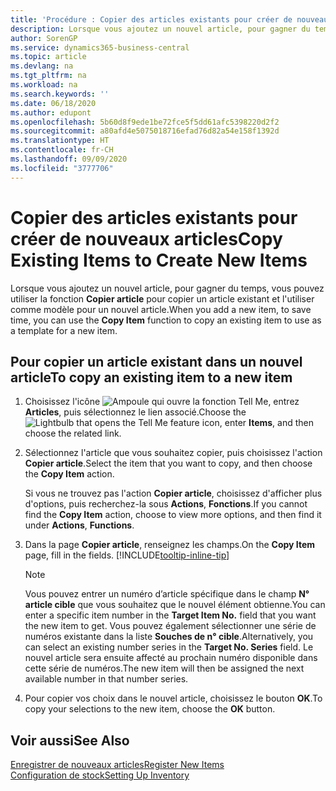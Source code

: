 ```yaml
---
title: 'Procédure : Copier des articles existants pour créer de nouveaux articles'
description: Lorsque vous ajoutez un nouvel article, pour gagner du temps, vous pouvez utiliser la fonction Copier article pour copier un article existant et l'utiliser comme modèle pour un nouvel article.
author: SorenGP
ms.service: dynamics365-business-central
ms.topic: article
ms.devlang: na
ms.tgt_pltfrm: na
ms.workload: na
ms.search.keywords: ''
ms.date: 06/18/2020
ms.author: edupont
ms.openlocfilehash: 5b60d8f9ede1be72fce5f5dd61afc5398220d2f2
ms.sourcegitcommit: a80afd4e5075018716efad76d82a54e158f1392d
ms.translationtype: HT
ms.contentlocale: fr-CH
ms.lasthandoff: 09/09/2020
ms.locfileid: "3777706"
---
```

# <a name="copy-existing-items-to-create-new-items"></a><span data-ttu-id="c75a2-103">Copier des articles existants pour créer de nouveaux articles</span><span class="sxs-lookup"><span data-stu-id="c75a2-103">Copy Existing Items to Create New Items</span></span>

<span data-ttu-id="c75a2-104">Lorsque vous ajoutez un nouvel article, pour gagner du temps, vous pouvez utiliser la fonction **Copier article** pour copier un article existant et l'utiliser comme modèle pour un nouvel article.</span><span class="sxs-lookup"><span data-stu-id="c75a2-104">When you add a new item, to save time, you can use the **Copy Item** function to copy an existing item to use as a template for a new item.</span></span>  

## <a name="to-copy-an-existing-item-to-a-new-item"></a><span data-ttu-id="c75a2-105">Pour copier un article existant dans un nouvel article</span><span class="sxs-lookup"><span data-stu-id="c75a2-105">To copy an existing item to a new item</span></span>

1. <span data-ttu-id="c75a2-106">Choisissez l'icône ![Ampoule qui ouvre la fonction Tell Me](media/ui-search/search_small.png "Dites-moi ce que vous voulez faire"), entrez **Articles**, puis sélectionnez le lien associé.</span><span class="sxs-lookup"><span data-stu-id="c75a2-106">Choose the ![Lightbulb that opens the Tell Me feature](media/ui-search/search_small.png "Tell me what you want to do") icon, enter **Items**, and then choose the related link.</span></span>  
2. <span data-ttu-id="c75a2-107">Sélectionnez l'article que vous souhaitez copier, puis choisissez l'action **Copier article**.</span><span class="sxs-lookup"><span data-stu-id="c75a2-107">Select the item that you want to copy, and then choose the **Copy Item** action.</span></span>  

    <span data-ttu-id="c75a2-108">Si vous ne trouvez pas l'action **Copier article**, choisissez d'afficher plus d'options, puis recherchez-la sous **Actions**, **Fonctions**.</span><span class="sxs-lookup"><span data-stu-id="c75a2-108">If you cannot find the **Copy Item** action, choose to view more options, and then find it under **Actions**, **Functions**.</span></span>  

3. <span data-ttu-id="c75a2-109">Dans la page **Copier article**, renseignez les champs.</span><span class="sxs-lookup"><span data-stu-id="c75a2-109">On the **Copy Item** page, fill in the fields.</span></span> [!INCLUDE[tooltip-inline-tip](includes/tooltip-inline-tip_md.md)]

    > [!NOTE]  
    > <span data-ttu-id="c75a2-110">Vous pouvez entrer un numéro d’article spécifique dans le champ **N° article cible** que vous souhaitez que le nouvel élément obtienne.</span><span class="sxs-lookup"><span data-stu-id="c75a2-110">You can enter a specific item number in the **Target Item No.** field that you want the new item to get.</span></span> <span data-ttu-id="c75a2-111">Vous pouvez également sélectionner une série de numéros existante dans la liste **Souches de n° cible**.</span><span class="sxs-lookup"><span data-stu-id="c75a2-111">Alternatively, you can select an existing number series in the **Target No. Series** field.</span></span> <span data-ttu-id="c75a2-112">Le nouvel article sera ensuite affecté au prochain numéro disponible dans cette série de numéros.</span><span class="sxs-lookup"><span data-stu-id="c75a2-112">The new item will then be assigned the next available number in that number series.</span></span>  

4. <span data-ttu-id="c75a2-113">Pour copier vos choix dans le nouvel article, choisissez le bouton **OK**.</span><span class="sxs-lookup"><span data-stu-id="c75a2-113">To copy your selections to the new item, choose the **OK** button.</span></span>  

## <a name="see-also"></a><span data-ttu-id="c75a2-114">Voir aussi</span><span class="sxs-lookup"><span data-stu-id="c75a2-114">See Also</span></span>

[<span data-ttu-id="c75a2-115">Enregistrer de nouveaux articles</span><span class="sxs-lookup"><span data-stu-id="c75a2-115">Register New Items</span></span>](inventory-how-register-new-items.md)  
[<span data-ttu-id="c75a2-116">Configuration de stock</span><span class="sxs-lookup"><span data-stu-id="c75a2-116">Setting Up Inventory</span></span>](inventory-setup-inventory.md)  
